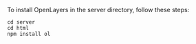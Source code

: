 To install OpenLayers in the server directory, follow these steps:

```
cd server
cd html
npm install ol
```